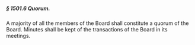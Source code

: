 ##### § 1501.6 Quorum. #####

A majority of all the members of the Board shall constitute a quorum of the Board. Minutes shall be kept of the transactions of the Board in its meetings.